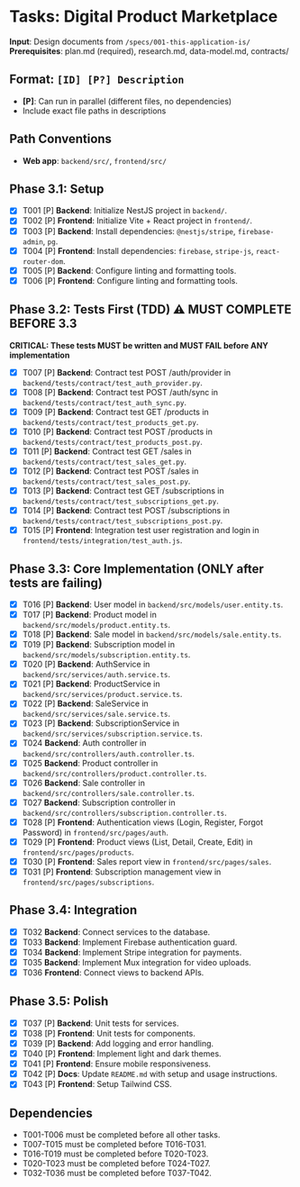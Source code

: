 # Tasks: Digital Product Marketplace

**Input**: Design documents from `/specs/001-this-application-is/`
**Prerequisites**: plan.md (required), research.md, data-model.md, contracts/

## Format: `[ID] [P?] Description`
- **[P]**: Can run in parallel (different files, no dependencies)
- Include exact file paths in descriptions

## Path Conventions
- **Web app**: `backend/src/`, `frontend/src/`

## Phase 3.1: Setup
- [X] T001 [P] **Backend**: Initialize NestJS project in `backend/`.
- [X] T002 [P] **Frontend**: Initialize Vite + React project in `frontend/`.
- [X] T003 [P] **Backend**: Install dependencies: `@nestjs/stripe`, `firebase-admin`, `pg`.
- [X] T004 [P] **Frontend**: Install dependencies: `firebase`, `stripe-js`, `react-router-dom`.
- [X] T005 [P] **Backend**: Configure linting and formatting tools.
- [X] T006 [P] **Frontend**: Configure linting and formatting tools.

## Phase 3.2: Tests First (TDD) ⚠️ MUST COMPLETE BEFORE 3.3
**CRITICAL: These tests MUST be written and MUST FAIL before ANY implementation**
- [X] T007 [P] **Backend**: Contract test POST /auth/provider in `backend/tests/contract/test_auth_provider.py`.
- [X] T008 [P] **Backend**: Contract test POST /auth/sync in `backend/tests/contract/test_auth_sync.py`.
- [X] T009 [P] **Backend**: Contract test GET /products in `backend/tests/contract/test_products_get.py`.
- [X] T010 [P] **Backend**: Contract test POST /products in `backend/tests/contract/test_products_post.py`.
- [X] T011 [P] **Backend**: Contract test GET /sales in `backend/tests/contract/test_sales_get.py`.
- [X] T012 [P] **Backend**: Contract test POST /sales in `backend/tests/contract/test_sales_post.py`.
- [X] T013 [P] **Backend**: Contract test GET /subscriptions in `backend/tests/contract/test_subscriptions_get.py`.
- [X] T014 [P] **Backend**: Contract test POST /subscriptions in `backend/tests/contract/test_subscriptions_post.py`.
- [X] T015 [P] **Frontend**: Integration test user registration and login in `frontend/tests/integration/test_auth.js`.

## Phase 3.3: Core Implementation (ONLY after tests are failing)
- [X] T016 [P] **Backend**: User model in `backend/src/models/user.entity.ts`.
- [X] T017 [P] **Backend**: Product model in `backend/src/models/product.entity.ts`.
- [X] T018 [P] **Backend**: Sale model in `backend/src/models/sale.entity.ts`.
- [X] T019 [P] **Backend**: Subscription model in `backend/src/models/subscription.entity.ts`.
- [X] T020 [P] **Backend**: AuthService in `backend/src/services/auth.service.ts`.
- [X] T021 [P] **Backend**: ProductService in `backend/src/services/product.service.ts`.
- [X] T022 [P] **Backend**: SaleService in `backend/src/services/sale.service.ts`.
- [X] T023 [P] **Backend**: SubscriptionService in `backend/src/services/subscription.service.ts`.
- [X] T024 **Backend**: Auth controller in `backend/src/controllers/auth.controller.ts`.
- [X] T025 **Backend**: Product controller in `backend/src/controllers/product.controller.ts`.
- [X] T026 **Backend**: Sale controller in `backend/src/controllers/sale.controller.ts`.
- [X] T027 **Backend**: Subscription controller in `backend/src/controllers/subscription.controller.ts`.
- [X] T028 [P] **Frontend**: Authentication views (Login, Register, Forgot Password) in `frontend/src/pages/auth`.
- [X] T029 [P] **Frontend**: Product views (List, Detail, Create, Edit) in `frontend/src/pages/products`.
- [X] T030 [P] **Frontend**: Sales report view in `frontend/src/pages/sales`.
- [X] T031 [P] **Frontend**: Subscription management view in `frontend/src/pages/subscriptions`.

## Phase 3.4: Integration
- [X] T032 **Backend**: Connect services to the database.
- [X] T033 **Backend**: Implement Firebase authentication guard.
- [X] T034 **Backend**: Implement Stripe integration for payments.
- [X] T035 **Backend**: Implement Mux integration for video uploads.
- [X] T036 **Frontend**: Connect views to backend APIs.

## Phase 3.5: Polish
- [X] T037 [P] **Backend**: Unit tests for services.
- [X] T038 [P] **Frontend**: Unit tests for components.
- [X] T039 [P] **Backend**: Add logging and error handling.
- [X] T040 [P] **Frontend**: Implement light and dark themes.
- [X] T041 [P] **Frontend**: Ensure mobile responsiveness.
- [X] T042 [P] **Docs**: Update `README.md` with setup and usage instructions.
- [X] T043 [P] **Frontend**: Setup Tailwind CSS.

## Dependencies
- T001-T006 must be completed before all other tasks.
- T007-T015 must be completed before T016-T031.
- T016-T019 must be completed before T020-T023.
- T020-T023 must be completed before T024-T027.
- T032-T036 must be completed before T037-T042.
